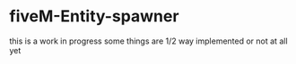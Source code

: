 # fiveM-Entity-spawner

this is a work in progress some things are 1/2 way implemented or not at all yet
